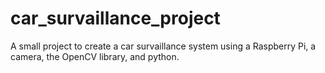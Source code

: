 # car_survaillance_project
A small project to create a car survaillance system using a Raspberry Pi, a camera, the OpenCV library, and python.
